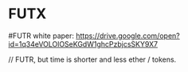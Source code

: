 # FUTX

#FUTR white paper: https://drive.google.com/open?id=1q34eVOLOlOSeKGdW1ghcPzbjcsSKY9X7

// FUTR, but time is shorter and less ether / tokens.
